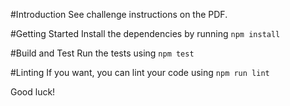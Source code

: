 #Introduction 
See challenge instructions on the PDF.

#Getting Started
Install the dependencies by running `npm install`

#Build and Test
Run the tests using `npm test`

#Linting
If you want, you can lint your code using `npm run lint`

Good luck!